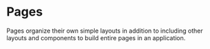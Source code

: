 # Pages

Pages organize their own simple layouts in addition to including other layouts and components to build entire pages in an application.
